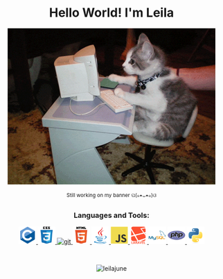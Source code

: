 <h1 align="center">Hello World! I'm Leila</h1>

<p align="center">
  <img src="cat.gif" alt="cat gif" />
</p>

<p align="center">
  <sup>Still working on my banner ପ(๑•ᴗ•๑)ଓ</sup>
</p>

<!--
<h3 align="center">I'm a recent information technology graduate who specializes in backend development. Has an ability to design, develop, and maintain scalable and secure web applications using a variety of programming languages, frameworks, and databases.</h3>
-->

<h3 align="center">Languages and Tools:</h3>
<p align="center"> <a href="https://www.cprogramming.com/" target="_blank" rel="noreferrer"> <img src="https://raw.githubusercontent.com/devicons/devicon/master/icons/c/c-original.svg" alt="c" width="40" height="40"/> </a> <a href="https://www.w3schools.com/css/" target="_blank" rel="noreferrer"> <img src="https://raw.githubusercontent.com/devicons/devicon/master/icons/css3/css3-original-wordmark.svg" alt="css3" width="40" height="40"/> </a> <a href="https://git-scm.com/" target="_blank" rel="noreferrer"> <img src="https://www.vectorlogo.zone/logos/git-scm/git-scm-icon.svg" alt="git" width="40" height="40"/> </a> <a href="https://www.w3.org/html/" target="_blank" rel="noreferrer"> <img src="https://raw.githubusercontent.com/devicons/devicon/master/icons/html5/html5-original-wordmark.svg" alt="html5" width="40" height="40"/> </a> <a href="https://www.java.com" target="_blank" rel="noreferrer"> <img src="https://raw.githubusercontent.com/devicons/devicon/master/icons/java/java-original.svg" alt="java" width="40" height="40"/> </a> <a href="https://developer.mozilla.org/en-US/docs/Web/JavaScript" target="_blank" rel="noreferrer"> <img src="https://raw.githubusercontent.com/devicons/devicon/master/icons/javascript/javascript-original.svg" alt="javascript" width="40" height="40"/> </a> <a href="https://laravel.com/" target="_blank" rel="noreferrer"> <img src="https://raw.githubusercontent.com/devicons/devicon/master/icons/laravel/laravel-plain-wordmark.svg" alt="laravel" width="40" height="40"/> </a> <a href="https://www.mysql.com/" target="_blank" rel="noreferrer"> <img src="https://raw.githubusercontent.com/devicons/devicon/master/icons/mysql/mysql-original-wordmark.svg" alt="mysql" width="40" height="40"/> </a> <a href="https://www.php.net" target="_blank" rel="noreferrer"> <img src="https://raw.githubusercontent.com/devicons/devicon/master/icons/php/php-original.svg" alt="php" width="40" height="40"/> </a> <a href="https://www.python.org" target="_blank" rel="noreferrer"> <img src="https://raw.githubusercontent.com/devicons/devicon/master/icons/python/python-original.svg" alt="python" width="40" height="40"/> </a> </p>
<br/>
<p align="center"><img src="https://github-readme-streak-stats.herokuapp.com?user=leilajune&theme=date-night" alt="leilajune" /></p>

<!--
Banner intro:
Hello World,
I'm Leila
Please press RETURN to continue
© 2023 art by yours truly ≽ܫ≼

<h1 align="center">Hi! I'm Leila ♡</h1>

### 🛠 Tools 
<p align="center">
  <img src="under-construction.gif" alt="Under construction.gif" />
</p>

<p align="center"><sup>Source: https://tenor.com/view/excited-gif-25794812</sup></p>

> My README profile is still in its incomplete form. Thank you for stopping by though. ପ(๑•ᴗ•๑)ଓ ♡
  <ul>
    <li><b>Languages</b>
      <ul>
        <li>HTML</li>
        <li>CSS</li>
        <li>JavaScript</li>
        <li>PHP</li>
        <li>Python</li>
      </ul>
    </li>
    <li><b>Framework</b>
      <ul>
        <li>Laravel</li>
      </ul>
    </li>
    <li><b>IDE</b>
      <ul>
        <li>Visual Studio Code</li>
        <li>Idle</li>
        <li>PyCharm</li>
        <li>Dev-C++</li>
      </ul>
    </li>
    <li><b>Database</b>
      <ul>
        <li>MySQL</li>
        <li>SQLite</li>
      </ul>
    </li>
  </ul>
-->
